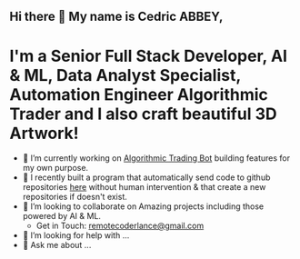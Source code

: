 ## Hi there 👋 My name is Cedric ABBEY,
# I'm a Senior Full Stack Developer, AI & ML, Data Analyst Specialist, Automation Engineer Algorithmic Trader and I also craft beautiful 3D Artwork!

- 🔭 I’m currently working on [Algorithmic Trading Bot](https://www.linkedin.com/feed/) building features for my own purpose.
- 🌱 I recently built a program that automatically send code to github repositories [here](visua.com) without human intervention & that create a new repositories if doesn't exist.
- 👯 I’m looking to collaborate on Amazing projects including those powered by AI & ML.
     - Get in Touch: remotecoderlance@gmail.com
- 🤔 I’m looking for help with ...
- 💬 Ask me about ...
  
<!--
**remoteCoderLance/remoteCoderLance** is a ✨ _special_ ✨ repository because its `README.md` (this file) appears on your GitHub profile.

Here are some ideas to get you started:

- 🔭 I’m currently working on ...
- 🌱 I’m currently learning ...
- 👯 I’m looking to collaborate on ...
- 🤔 I’m looking for help with ...
- 💬 Ask me about ...
- 📫 How to reach me: ...
- 😄 Pronouns: ...
- ⚡ Fun fact: ...
-->
